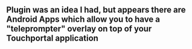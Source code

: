 ## Plugin was an idea I had, but appears there are Android Apps which allow you to have a "teleprompter" overlay on top of your Touchportal application
